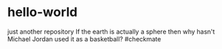 # hello-world
just another repository
If the earth is actually a sphere then why hasn't Michael Jordan used it as a basketball? #checkmate
